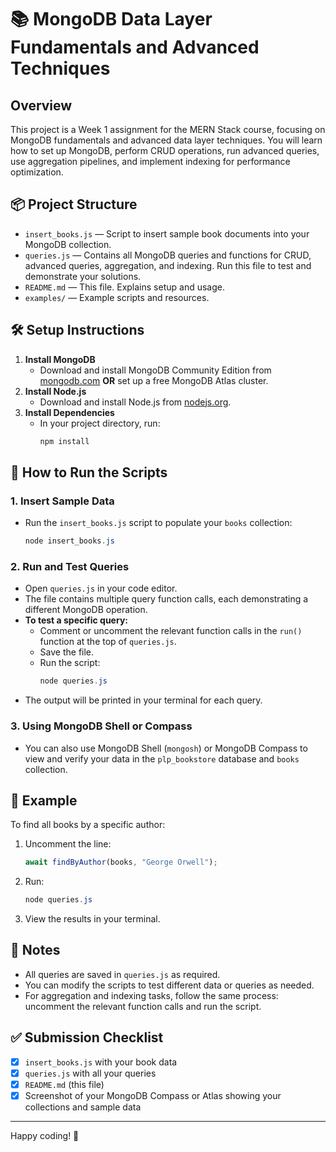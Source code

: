 # 📚 MongoDB Data Layer Fundamentals and Advanced Techniques

## Overview
This project is a Week 1 assignment for the MERN Stack course, focusing on MongoDB fundamentals and advanced data layer techniques. You will learn how to set up MongoDB, perform CRUD operations, run advanced queries, use aggregation pipelines, and implement indexing for performance optimization.

## 📦 Project Structure
- `insert_books.js` — Script to insert sample book documents into your MongoDB collection.
- `queries.js` — Contains all MongoDB queries and functions for CRUD, advanced queries, aggregation, and indexing. Run this file to test and demonstrate your solutions.
- `README.md` — This file. Explains setup and usage.
- `examples/` — Example scripts and resources.

## 🛠️ Setup Instructions
1. **Install MongoDB**
	- Download and install MongoDB Community Edition from [mongodb.com](https://www.mongodb.com/try/download/community) **OR** set up a free MongoDB Atlas cluster.
2. **Install Node.js**
	- Download and install Node.js from [nodejs.org](https://nodejs.org/).
3. **Install Dependencies**
	- In your project directory, run:
	  ```powershell
	  npm install
	  ```

## 🚀 How to Run the Scripts

### 1. Insert Sample Data
- Run the `insert_books.js` script to populate your `books` collection:
  ```powershell
  node insert_books.js
  ```

### 2. Run and Test Queries
- Open `queries.js` in your code editor.
- The file contains multiple query function calls, each demonstrating a different MongoDB operation.
- **To test a specific query:**
  - Comment or uncomment the relevant function calls in the `run()` function at the top of `queries.js`.
  - Save the file.
  - Run the script:
	 ```powershell
	 node queries.js
	 ```
- The output will be printed in your terminal for each query.

### 3. Using MongoDB Shell or Compass
- You can also use MongoDB Shell (`mongosh`) or MongoDB Compass to view and verify your data in the `plp_bookstore` database and `books` collection.

## 📄 Example
To find all books by a specific author:
1. Uncomment the line:
	```js
	await findByAuthor(books, "George Orwell");
	```
2. Run:
	```powershell
	node queries.js
	```
3. View the results in your terminal.

## 📝 Notes
- All queries are saved in `queries.js` as required.
- You can modify the scripts to test different data or queries as needed.
- For aggregation and indexing tasks, follow the same process: uncomment the relevant function calls and run the script.

## ✅ Submission Checklist
- [x] `insert_books.js` with your book data
- [x] `queries.js` with all your queries
- [x] `README.md` (this file)
- [x] Screenshot of your MongoDB Compass or Atlas showing your collections and sample data

---

Happy coding! 🚀